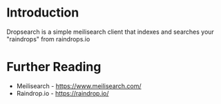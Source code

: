 # Introduction

Dropsearch is a simple meilisearch client that indexes and
searches your "raindrops" from raindrops.io

# Further Reading
- Meilisearch - https://www.meilisearch.com/ 
- Raindrop.io - https://raindrop.io/
